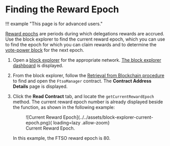 # Finding the Reward Epoch

!!! example "This page is for advanced users."

[Reward epochs](../../tech/ftso.md#reward-epoch) are periods during which delegations rewards are accrued. Use the block explorer to find the current reward epoch, which you can use to find the epoch for which you can claim rewards and to determine the [vote-power block](../../tech/ftso.md#vote-power) for the next epoch.

1. Open a [block explorer](./index.md) for the appropriate network.
   [The block explorer dashboard](./user-interface.md) is displayed.
2. From the block explorer, follow the [Retrieval from Blockchain procedure](../../dev/getting-started/contract-addresses.md#retrieval-from-blockchain) to find and open the `FtsoManager` contract.
   The **Contract Address Details** page is displayed.
3. Click the **Read Contract** tab, and locate the `getCurrentRewardEpoch` method.
   The current reward epoch number is already displayed beside the function, as shown in the following example:

    <figure markdown>
    ![Current Reward Epoch](../../assets/block-explorer-current-epoch.png){ loading=lazy .allow-zoom}
    <figcaption>Current Reward Epoch.</figcaption>
    </figure>

    In this example, the FTSO reward epoch is 80.
